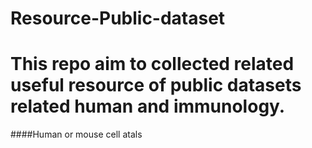 # Resource-Public-dataset
# This repo aim to collected related useful resource of public datasets related human and immunology.

####Human or mouse cell atals

